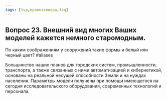 ```yaml
---
tags: [tvp,проектвенера,faq]
---
```

## Вопрос 23. Внешний вид многих Ваших моделей кажется немного старомодным. 

По каким соображениям у сооружений такие формы и белый или черный цвет? #aliases 

Большинство наших планов для городских систем, промышленности, транспорта, а также связанных с ними автоматизацией и кибернетикой, основаны на реальной несущей способности Земли и на нуждах населения. Параметры модели получены при помощи имеющегося на сегодня исследовательского оборудования, современных технологий и персонала.